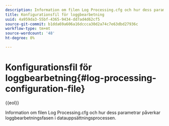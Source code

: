 ```yaml
---
description: Information om filen Log Processing.cfg och hur dess parametrar påverkar loggbearbetningsfasen i datauppsättningsprocessen.
title: Konfigurationsfil för loggbearbetning
uuid: 4a959da3-55bf-4365-9434-dd7ad4d62cf5
source-git-commit: b1dda69a606a16dccca30d2a74c7e63dbd27936c
workflow-type: tm+mt
source-wordcount: '48'
ht-degree: 0%

---
```



# Konfigurationsfil för loggbearbetning{#log-processing-configuration-file}

{{eol}}

Information om filen Log Processing.cfg och hur dess parametrar påverkar loggbearbetningsfasen i datauppsättningsprocessen.

